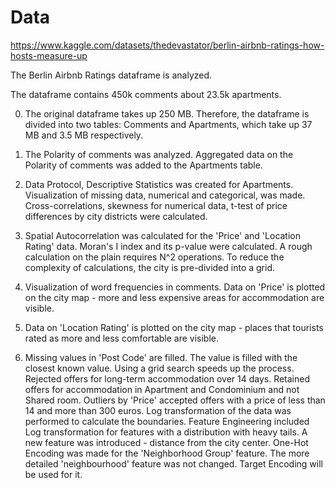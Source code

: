 # Data
https://www.kaggle.com/datasets/thedevastator/berlin-airbnb-ratings-how-hosts-measure-up

The Berlin Airbnb Ratings dataframe is analyzed. 

The dataframe contains 450k comments about 23.5k apartments.

0. The original dataframe takes up 250 MB. Therefore, the dataframe is divided into two tables: Comments and Apartments, which take up 37 MB and 3.5 MB respectively.

1. The Polarity of comments was analyzed. Aggregated data on the Polarity of comments was added to the Apartments table.

2. Data Protocol, Descriptive Statistics was created for Apartments. Visualization of missing data, numerical and categorical, was made. Cross-correlations, skewness for numerical data, t-test of price differences by city districts were calculated.

3. Spatial Autocorrelation was calculated for the 'Price' and 'Location Rating' data. Moran's I index and its p-value were calculated.
A rough calculation on the plain requires N^2 operations. To reduce the complexity of calculations, the city is pre-divided into a grid.

3. Visualization of word frequencies in comments.
Data on 'Price' is plotted on the city map - more and less expensive areas for accommodation are visible.
4. Data on 'Location Rating' is plotted on the city map - places that tourists rated as more and less comfortable are visible.

5. Missing values ​​in 'Post Code' are filled. The value is filled with the closest known value. Using a grid search speeds up the process.
Rejected offers for long-term accommodation over 14 days. Retained offers for accommodation in Apartment and Condominium and not Shared room.
Outliers by 'Price' accepted offers with a price of less than 14 and more than 300 euros. Log transformation of the data was performed to calculate the boundaries.
Feature Engineering included Log transformation for features with a distribution with heavy tails. A new feature was introduced - distance from the city center. One-Hot Encoding was made for the 'Neighborhood Group' feature. The more detailed 'neighbourhood' feature was not changed. Target Encoding will be used for it.
